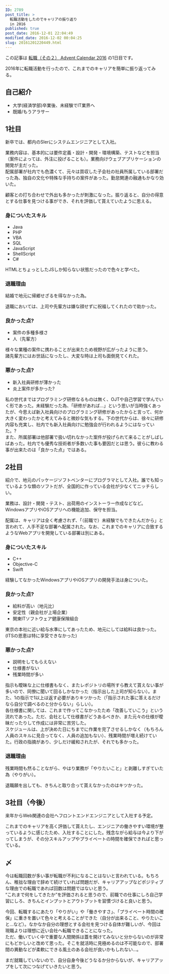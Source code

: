 ```yaml
---
ID: 2789
post_title: >
  転職活動をしたのでキャリアの振り返り
  in 2016
published: true
post_date: 2016-12-01 22:04:49
modified_date: 2016-12-02 00:04:25
slug: 20161201220449.html
---
```

<p class="c-alert is-info">この記事は <a href="http://qiita.com/advent-calendar/2016/job2">転職（その２） Advent Calendar 2016</a> の1日目です。</p>
<p>2016年に転職活動を行ったので、これまでのキャリアを簡単に振り返ってみる。<br />
<!--more--></p>
<h2>自己紹介</h2>
<ul>
<li>大学(経済学部)卒業後、未経験でIT業界へ</li>
<li>既婚/もうアラサー</li>
</ul>
<h2>1社目</h2>
<p>新卒では、都内のSIerにシステムエンジニアとして入社。</p>
<p>業務内容は、基本的には要件定義・設計・開発・環境構築、テストなどを担当（案件によっては、外注に投げることも）。業務向けウェブアプリケーションの開発が主だった。<br />
配属部署が社内でも色濃くて、元々は買収した子会社の社員所属している部署だった為、独自の文化や特殊な手持ちの案件があった。勤怠関連の融通もかなり効いた。</p>
<p>顧客との打ち合わせで外出も多かったが刺激になった。振り返ると、自分の得意とする仕事を見つける事ができ、それを評価して貰えていたように思える。</p>
<h3>身についたスキル</h3>
<ul>
<li>Java</li>
<li>PHP</li>
<li>VBA</li>
<li>SQL</li>
<li>JavaScript</li>
<li>ShellScript</li>
<li>C#</li>
</ul>
<p>HTMLとちょっとしたJSしか知らない状態だったので色々と学べた。</p>
<h3>退職理由</h3>
<p>結婚で地元に帰郷せざるを得なかった為。</p>
<p>退職においては、上司や先輩方は嫌な顔せずに祝福してくれたので助かった。</p>
<h3>良かった点?</h3>
<ul>
<li>案件の多種多様さ</li>
<li>人（先輩方）</li>
</ul>
<p>様々な業種の案件に携わることが出来たため視野が広がったように思う。<br />
諸先輩方にはお世話になったし、大変な時は上司も面倒見てくれた。</p>
<h3>悪かった点?</h3>
<ul>
<li>新入社員研修が薄かった</li>
<li>炎上案件が多かった?</li>
</ul>
<p>私の世代まではプログラミング研修なるものは無く、OJTや自己学習で学んでいく形であった。未経験だった為、「研修があれば…」という思いが当時強くあったが、今思えば新入社員向けのプログラミング研修があったからと言って、何か大きく変わったかと考えてみると微妙な気もする。下の世代からは、徐々に研修内容も充実し、社内でも新入社員向けに勉強会が行われるようにはなっていた。?<br />
また、所属部署は他部署で扱い切れなかった案件が投げられて来ることがしばしばあった。社内でも優秀な技術者が多数いた事も要因だとは思う。彼らに教わる事が出来たのは「良かった点」ではある。</p>
<h2>2社目</h2>
<p>紹介で、地元のパッケージソフトベンターにプログラマとして入社。誰でも知っているような類のソフトだが、全国的に作っている会社が少なくてニッチらしい。</p>
<p>業務は、設計・開発・テスト、出荷用のインストーラー作成などなど。WindowsアプリやiOSアプリへの機能追加、保守を担当。</p>
<p>配属は、キャリアは全く考慮されず、「（前職で）未経験でもできたんだから」と言われて、人手不足な部署へ配属された。なお、これまでのキャリアに合致するようなWebアプリを開発している部署は別にある。</p>
<h3>身についたスキル</h3>
<ul>
<li>C++</li>
<li>Objective-C</li>
<li>Swift</li>
</ul>
<p>経験してなかったWindowsアプリやiOSアプリの開発手法は身についた。</p>
<h3>良かった点?</h3>
<ul>
<li>給料が高い（地元比）</li>
<li>安定性（親会社が上場企業）</li>
<li>関東ITソフトウェア健康保険組合</li>
</ul>
<p>東京の本社に近い給与水準にしてあったため、地元にしては給料は良かった。<br />
(ITSの恩恵は特に享受できなかった)</p>
<h3>悪かった点?</h3>
<ul>
<li>説明をしてもらえない</li>
<li>仕様書がない</li>
<li>残業時間が多い</li>
</ul>
<p>指示も曖昧な上に仕様書もなく、またレポジトリの場所すら教えて貰えない事が多いので、同僚に聞いて回るしかなかった（指示出した上司が知らない）。また、1の指示で1以上は返す必要がありキツかった（「指示された事に答えるだけなら自分で調べるのと分からない」らしい）。<br />
各仕様書に関しては、これまで作ってこなかったため「改善していこう」という流れであった。ただ、会社として仕様書がどうあるべきか、また元々の仕様が曖昧だったりして作成には非常に苦労した。<br />
スケジュールは、上が決めた日にちまでに作業を完了させるしかなく（もちろん人員のスキルに見合ってなく、人員の追加もない）、残業時間が増え続けていた。行政の指摘があり、少しだけ緩和されたが、それでも多かった。</p>
<h3>退職理由</h3>
<p>残業時間も然ることながら、やはり業務が「やりたいこと」と剥離しすぎていた為（やりがい）。</p>
<p>退職願を出しても、きちんと取り合って貰えなかったのはキツかった。</p>
<h2>3社目（今後）</h2>
<p>来年からWeb関連の会社へフロントエンドエンジニアとして入社する予定。</p>
<p>これまでのキャリアを高く評価して貰えたし、エンジニアの働きやすい環境が整っているように感じたため、入社することにした。残念ながら給与は今より下がってしまうが、その分スキルアップやプライベートの時間を確保できればと思っている。</p>
<h2>〆</h2>
<p>今は転職回数が多い事が転職が不利になることはないと言われている。もちろん、稚拙な理由で辞めて続けていれば問題だが、キャリアアップなどポジティブな理由での転職であれば回数は問題ではないと思う。<br />
&#8220;これまで何をしてきたか&#8221;を評価されると思うので、前職での仕事にしろ自己学習にしろ、きちんとインプットとアウトプットを習慣づけると良いと思う。</p>
<p>今回、転職するにあたり「やりがい」や「働きやすさ」、「プライベート時間の確保」に重きを置いて色々と考えることができた（自分が出来ること、やりたいこと…など）。なかなか自分の理想とする会社を見つける自体が難しいが、今回は現職よりは理想に近い会社へ転職できることになった。<br />
ただ、働いていく中で重要な人間関係は蓋を開けてみないと分からないのが非常にもどかしいと改めて思った。そこを就活時に見極めるのは不可能なので、部署間の異動などが柔軟にできる風土のある会社が良いかもしれない…。</p>
<p>まだ就職していないので、自分自身今後どうなるか分からないが、キャリアアップをして次につなげていきたいと思う。</p>